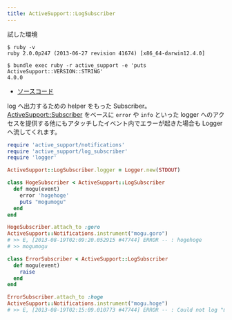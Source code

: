```yaml
---
title: ActiveSupport::LogSubscriber
---
```


試した環境

```
$ ruby -v
ruby 2.0.0p247 (2013-06-27 revision 41674) [x86_64-darwin12.4.0]
```

```
$ bundle exec ruby -r active_support -e 'puts ActiveSupport::VERSION::STRING'
4.0.0
```

* [ソースコード](https://github.com/rails/rails/blob/master/activesupport/lib/active_support/log_subscriber.rb)

log へ出力するための helper をもった Subscriber。[ActiveSupport::Subscriber](/active_support/subscriber) をベースに `error` や `info` といった logger へのアクセスを提供する他にもアタッチしたイベント内でエラーが起きた場合も Logger へ流してくれます。

```ruby
require 'active_support/notifications'
require 'active_support/log_subscriber'
require 'logger'

ActiveSupport::LogSubscriber.logger = Logger.new(STDOUT)

class HogeSubscriber < ActiveSupport::LogSubscriber
  def mogu(event)
    error 'hogehoge'
    puts "mogumogu"
  end
end

HogeSubscriber.attach_to :goro
ActiveSupport::Notifications.instrument("mogu.goro")
# >> E, [2013-08-19T02:09:20.052915 #47744] ERROR -- : hogehoge
# >> mogumogu

class ErrorSubscriber < ActiveSupport::LogSubscriber
  def mogu(event)
    raise
  end
end

ErrorSubscriber.attach_to :hoge
ActiveSupport::Notifications.instrument("mogu.hoge")
# >> E, [2013-08-19T02:15:09.010773 #47744] ERROR -- : Could not log "mogu.hoge" event. RuntimeError: (以下略 コールスタックがつづく)
```
